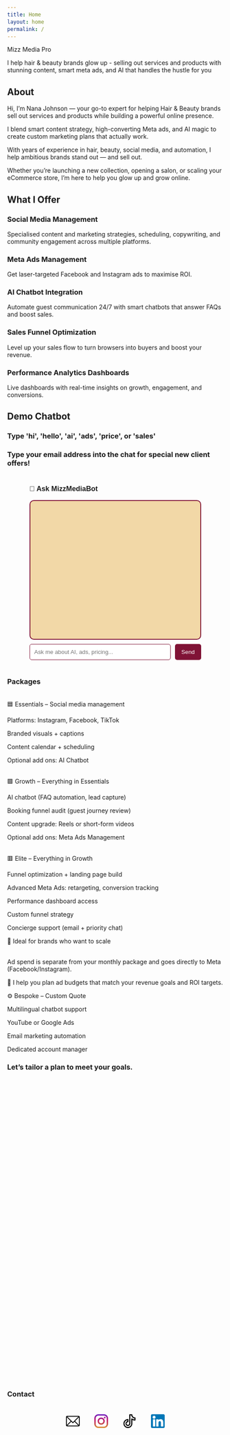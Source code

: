 ```yaml
---
title: Home
layout: home
permalink: /
---
```

Mizz Media Pro

I help hair & beauty brands glow up - selling out services and products with stunning content, smart meta ads, and AI that handles the hustle for you

## About

Hi, I’m Nana Johnson — your go-to expert for helping Hair & Beauty brands sell out services and products while building a powerful online presence.

I blend smart content strategy, high-converting Meta ads, and AI magic to create custom marketing plans that actually work.

With years of experience in hair, beauty, social media, and automation, I help ambitious brands stand out — and sell out.

Whether you’re launching a new collection, opening a salon, or scaling your eCommerce store, I’m here to help you glow up and grow online.

## What I Offer

### Social Media Management

Specialised content and marketing strategies, scheduling, copywriting, and community engagement across multiple platforms.

### Meta Ads Management

Get laser-targeted Facebook and Instagram ads to maximise ROI.

### AI Chatbot Integration

Automate guest communication 24/7 with smart chatbots that answer FAQs and boost sales.

### Sales Funnel Optimization

Level up your sales flow to turn browsers into buyers and boost your revenue.

### Performance Analytics Dashboards

Live dashboards with real-time insights on growth, engagement, and conversions.

## Demo Chatbot

### Type 'hi', 'hello', 'ai', 'ads', 'price', or 'sales'

### Type your email address into the chat for special new client offers! 

<style>
  #chatbot-container {
    max-width: 400px;
    margin: 40px auto;
    font-family: sans-serif;
    color: #1c1c1c;
  }

  #chatlog {
    height: 300px;
    overflow-y: auto;
    background: #f2d8a7;
    border: 2px solid #801336;
    padding: 10px;
    border-radius: 10px;
  }

  .chat-bubble {
    margin: 10px 0;
    padding: 10px 12px;
    border-radius: 8px;
    max-width: 85%;
    word-wrap: break-word;
  }

  .user {
    background: #801336;
    color: white;
    align-self: flex-end;
    text-align: right;
  }

  .bot {
    background: #ffffff;
    border: 1px solid #801336;
  }

  #input-area {
    display: flex;
    gap: 10px;
    margin-top: 10px;
  }

  #userInput {
    flex: 1;
    padding: 10px;
    border: 1px solid #801336;
    border-radius: 5px;
  }

  #sendBtn {
    padding: 10px 15px;
    background: #801336;
    color: white;
    border: none;
    border-radius: 5px;
    cursor: pointer;
  }

  #sendBtn:hover {
    background: #a01246;
  }
</style>

<div id="chatbot-container">
  <h3>💬 Ask MizzMediaBot</h3>
  <div id="chatlog" style="display: flex; flex-direction: column;"></div>
  <div id="input-area">
    <input id="userInput" type="text" placeholder="Ask me about AI, ads, pricing..." onkeydown="if(event.key==='Enter') sendMessage()" />
    <button id="sendBtn" onclick="sendMessage()">Send</button>
  </div>
</div>

<script>
  const chatlog = document.getElementById('chatlog');
  const userInput = document.getElementById('userInput');

  const responses = [
    {
      keywords: ['hi', 'hello', 'hey'],
      reply: 'Hey there! 👋 How can I help you with AI, content, or growing your brand?'
    },
    {
      keywords: ['ai', 'chatbot'],
      reply: 'AI chatbots automate your replies, answer FAQs, and close leads 24/7.'
    },
    {
      keywords: ['ads', 'meta', 'facebook'],
      reply: 'Meta Ads help you reach your dream buyers at the right time with the right message.'
    },
    {
      keywords: ['price', 'cost', 'packages'],
      reply: 'Our packages start at £1,000/month and include AI automation, ad strategy, and content.'
    },
    {
      keywords: ['sales', 'funnel', 'convert'],
      reply: 'I help you optimize your funnel to turn followers into paying customers faster.'
    },
    {
      keywords: ['content', 'caption', 'calendar'],
      reply: 'I can generate scroll-stopping captions and schedule a full month of content for you.'
    }
  ];

  function appendMessage(text, sender = 'bot') {
    const bubble = document.createElement('div');
    bubble.className = `chat-bubble ${sender}`;
    bubble.textContent = text;
    chatlog.appendChild(bubble);
    chatlog.scrollTop = chatlog.scrollHeight;
  }

  function sendMessage() {
    const input = userInput.value.trim();
    if (!input) return;

    const userText = input.toLowerCase();
    appendMessage(input, 'user');
    userInput.value = '';

    // Typing indicator
    const typing = document.createElement('div');
    typing.className = 'chat-bubble bot';
    typing.textContent = 'Typing...';
    chatlog.appendChild(typing);
    chatlog.scrollTop = chatlog.scrollHeight;

    setTimeout(() => {
      typing.remove();

      let reply = "Hmm, I didn't quite get that. Try asking about AI, ads, pricing, or content.";

      if (userText.includes('@') && userText.includes('.')) {
        reply = "Thanks! 💌 We’ll send a custom plan to your email shortly.";
      } else {
        for (const { keywords, reply: r } of responses) {
          if (keywords.some(k => userText.includes(k))) {
            reply = r;
            break;
          }
        }
      }

      appendMessage(reply, 'bot');
    }, 800);
  }
</script>


### Packages

<br>
🟦 Essentials – <!-- £1,000/month -->
Social media management 

Platforms: Instagram, Facebook, TikTok

Branded visuals + captions

Content calendar + scheduling

Optional add ons: AI Chatbot

<!--💡 Add Meta Ads Management: +£500/month
💡 Add AI Chatbot: +£300 setup, £100/month -->

<br>
🟪 Growth – <!-- £1,800/month -->
Everything in Essentials 

AI chatbot (FAQ automation, lead capture)

Booking funnel audit (guest journey review)

Content upgrade: Reels or short-form videos 

Optional add ons: Meta Ads Management

<!--💡 Add Meta Ads Management: +£500/month
💡 Monthly analytics report -->

<br>
🟥 Elite – <!-- £2,500/month -->
Everything in Growth

Funnel optimization + landing page build

Advanced Meta Ads: retargeting, conversion tracking

Performance dashboard access

Custom funnel strategy

Concierge support (email + priority chat)

🎯 Ideal for brands who want to scale

<br>
Ad spend is separate from your monthly package and goes directly to Meta (Facebook/Instagram).

🧠 I help you plan ad budgets that match your revenue goals and ROI targets.

⚙️ Bespoke – Custom Quote

Multilingual chatbot support

YouTube or Google Ads

Email marketing automation

Dedicated account manager

### Let’s tailor a plan to meet your goals.

<!-- Calendly inline widget begin -->

<div class="calendly-inline-widget" data-url="https://calendly.com/mizzmediapro" style="min-width:320px;height:700px;"></div>
<script type="text/javascript" src="https://assets.calendly.com/assets/external/widget.js" async></script>
<!-- Calendly inline widget end -->

### Contact

<footer style="text-align:center; padding:20px 0; ">

  <a href="mailto:connect@mizzmediapro.com" style="margin:0 15px; display:inline-block;">
    <img src="/assets/images/email.png" alt="Email" style="width:32px; height:32px;" />
  </a>

  <a href="https://www.instagram.com/mizzmediapro" target="_blank" rel="noopener" style="margin:0 15px; display:inline-block;">
    <img src="/assets/images/instagram.png" alt="Instagram" style="width:32px; height:32px;" />
  </a>

  <a href="https://www.tiktok.com/@mizzmedia" target="_blank" rel="noopener" style="margin:0 15px; display:inline-block;">
    <img src="/assets/images/tiktok.png" alt="TikTok" style="width:32px; height:32px;" />
  </a>

  <a href="https://www.linkedin.com/in/nana-e-a-johnson-282522a6" target="_blank" rel="noopener" style="margin:0 15px; display:inline-block;">
    <img src="/assets/images/linkedin.png" alt="LinkedIn" style="width:32px; height:32px;" />
  </a>

</footer>